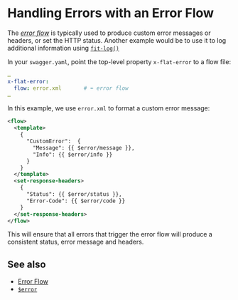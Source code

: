 
# Handling Errors with an Error Flow

The [_error flow_](/reference/OpenAPI/routing.md#error-flow) is typically used to 
produce custom error messages or headers, or set the HTTP status. Another example
would be to use it to log additional information using [`fit-log()`](/reference/functions/fit-log.md)

In your `swagger.yaml`, point the top-level property `x-flat-error` to a flow
file:

```yaml
…
x-flat-error:
  flow: error.xml       # ⬅ error flow
…
```

In this example, we use `error.xml` to format a custom error message:

```xml
<flow>
  <template>
    {
      "CustomError":  {
        "Message": {{ $error/message }},
        "Info": {{ $error/info }}
      }
    }
  </template>
  <set-response-headers>
    {
      "Status": {{ $error/status }},
      "Error-Code": {{ $error/code }}
    }
  </set-response-headers>
</flow>
```

This will ensure that all errors that trigger the error flow will produce a consistent status, error message and headers.

## See also

* [Error Flow](/reference/OpenAPI/routing.md#error-flow)
* [`$error`](/reference/variables.md#usderror)

